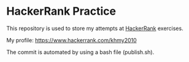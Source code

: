 # HackerRank Practice

This repository is used to store my attempts at [HackerRank](https://www.hackerrank.com) exercises.

My profile: https://www.hackerrank.com/khmy2010

The commit is automated by using a bash file (publish.sh).
